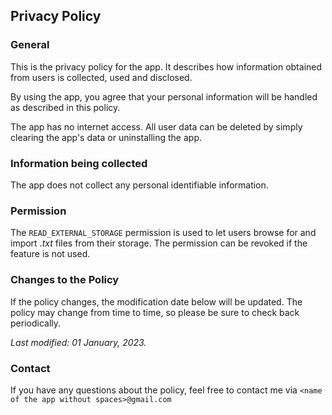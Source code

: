 ## Privacy Policy

### General

This is the privacy policy for the app. It describes how information obtained from users is collected, used and disclosed.

By using the app, you agree that your personal information will be handled as described in this policy.

The app has no internet access. All user data can be deleted by simply clearing the app's data or uninstalling the app.

### Information being collected

The app does not collect any personal identifiable information.

### Permission

The `READ_EXTERNAL_STORAGE` permission is used to let users browse for and import *.txt* files from their storage. The permission can be revoked if the feature is not used.

### Changes to the Policy

If the policy changes, the modification date below will be updated. The policy may change from time to time, so please be sure to check back periodically.

*Last modified: 01 January, 2023.*

### Contact

If you have any questions about the policy, feel free to contact me via `<name of the app without spaces>@gmail.com`
